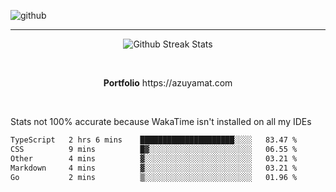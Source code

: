 ![github](https://media.discordapp.net/attachments/881363147364118528/1142610121697021952/background.png?width=1000&height=300)<br>
___
<p align="center">
  <img alt="Github Streak Stats" src="https://streak-stats.demolab.com?user=Azuyamat&theme=transparent&hide_border=true"/>
</p><br>
<p align="center">
      <strong>Portfolio</strong> https://azuyamat.com
</p><br>

Stats not 100% accurate because WakaTime isn't installed on all my IDEs
<!--START_SECTION:waka-->

```txt
TypeScript   2 hrs 6 mins    █████████████████████░░░░   83.47 %
CSS          9 mins          █▓░░░░░░░░░░░░░░░░░░░░░░░   06.55 %
Other        4 mins          ▓░░░░░░░░░░░░░░░░░░░░░░░░   03.21 %
Markdown     4 mins          ▓░░░░░░░░░░░░░░░░░░░░░░░░   03.21 %
Go           2 mins          ▒░░░░░░░░░░░░░░░░░░░░░░░░   01.96 %
```

<!--END_SECTION:waka-->
